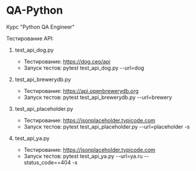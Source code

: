 # QA-Python
Курс "Python QA Engineer"

Тестирование API:
1) test_api_dog.py 
    - Тестирование: https://dog.ceo/api 
    - Запуск тестов: pytest test_api_dog.py --url=dog
    
2) test_api_brewerydb.py 
    - Тестирование: https://api.openbrewerydb.org
    - Запуск тестов: pytest test_api_brewerydb.py --url=brewery
    
3) test_api_placeholder.py 
    - Тестирование: https://jsonplaceholder.typicode.com
    - Запуск тестов: pytest test_api_placeholder.py --url=placeholder -s
    
2) test_api_ya.py 
    - Тестирование: https://jsonplaceholder.typicode.com
    - Запуск тестов: pytest test_api_ya.py --url=ya.ru --status_code==404 -s
